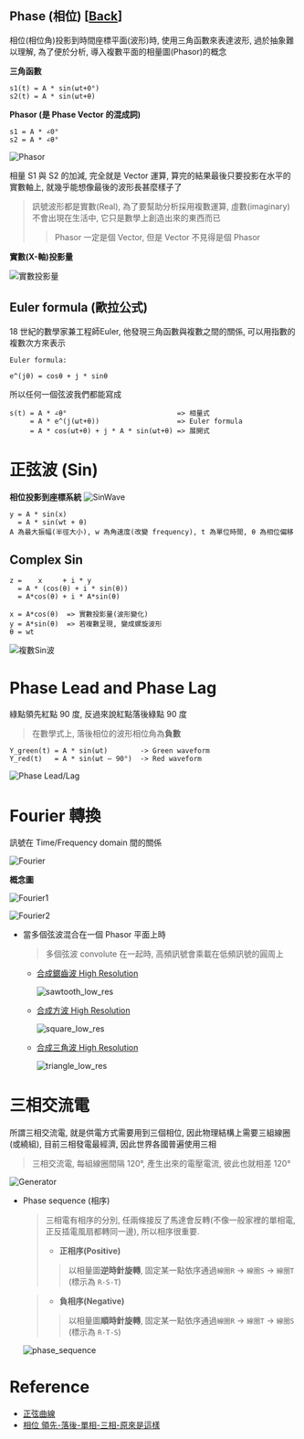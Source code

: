 Phase (相位) [[Back](note_BLDC.md)]
---

相位(相位角)投影到時間座標平面(波形)時, 使用三角函數來表達波形, 過於抽象難以理解, 為了便於分析, 導入複數平面的相量圖(Phasor)的概念

**三角函數**
```
s1(t) = A * sin(ωt+0°)
s2(t) = A * sin(ωt+θ)
```

**Phasor (是 Phase Vector 的混成詞)**

```
s1 = A * ∠0°
s2 = A * ∠θ°
```

![Phasor](phasor_concept.jpg)


相量 S1 與 S2 的加減, 完全就是 Vector 運算, 算完的結果最後只要投影在水平的實數軸上, 就幾乎能想像最後的波形長甚麼樣子了
> 訊號波形都是實數(Real), 為了要幫助分析採用複數運算, 虛數(imaginary)不會出現在生活中, 它只是數學上創造出來的東西而已
>> Phasor 一定是個 Vector, 但是 Vector 不見得是個 Phasor

**實數(X-軸)投影量**

![實數投影量](Sumafasores.gif)

## Euler formula (歐拉公式)

18 世紀的數學家兼工程師Euler, 他發現三角函數與複數之間的關係, 可以用指數的複數次方來表示

```
Euler formula:

e^(jθ) = cosθ + j * sinθ
```

所以任何一個弦波我們都能寫成

```
s(t) = A * ∠θ°                           => 相量式
     = A * e^(j(ωt+θ))                   => Euler formula
     = A * cos(ωt+θ) + j * A * sin(ωt+θ) => 展開式
```

# 正弦波 (Sin)

**相位投影到座標系統**
![SinWave](SinWave.gif)

```
y = A * sin(x)
  = A * sin(wt + θ)
A 為最大振幅(半徑大小), w 為角速度(改變 frequency), t 為單位時間, θ 為相位偏移
```

## Complex Sin

```
z =    x     + i * y
  = A * (cos(θ) + i * sin(θ))
  = A*cos(θ) + i * A*sin(θ)

x = A*cos(θ)  => 實數投影量(波形變化)
y = A*sin(θ)  => 若複數呈現, 變成螺旋波形
θ = wt
```
![複數Sin波](ComplexSinWave.gif)


# Phase Lead and Phase Lag

綠點領先紅點 90 度, 反過來說紅點落後綠點 90 度
> 在數學式上, 落後相位的波形相位角為**負數**

```
Y_green(t) = A * sin(ωt)        -> Green waveform
Y_red(t)   = A * sin(ωt – 90°)  -> Red waveform
```

![Phase Lead/Lag](phase_lead_lag.gif)


# Fourier 轉換

訊號在 Time/Frequency domain 間的關係

![Fourier](Fourier_concept.gif)

**概念圖**

![Fourier1](Fourier_concept_1.jpg)

![Fourier2](Fourier_concept_2.jpg)

+ 當多個弦波混合在一個 Phasor 平面上時
    > 多個弦波 convolute 在一起時, 高頻訊號會乘載在低頻訊號的圓周上

    - [合成鋸齒波 High Resolution](https://upload.wikimedia.org/wikipedia/commons/1/1e/Fourier_series_sawtooth_wave_circles_animation.svg)

        ![sawtooth_low_res](Fourier_sawtooth_wave.gif)

    - [合成方波 High Resolution](https://upload.wikimedia.org/wikipedia/commons/b/bd/Fourier_series_square_wave_circles_animation.svg)

        ![square_low_res](Fourier_square_wave.gif)

    - [合成三角波 High Resolution](https://upload.wikimedia.org/wikipedia/commons/b/b2/Fourier_series_triangle_wave_circles_animation.svg)

        ![triangle_low_res](Fourier_triangle_wave.gif)

# 三相交流電

所謂三相交流電, 就是供電方式需要用到三個相位, 因此物理結構上需要三組線圈(或繞組), 目前三相發電最經濟, 因此世界各國普遍使用三相
> 三相交流電, 每組線圈間隔 120°, 產生出來的電壓電流, 彼此也就相差 120°

![Generator](3phase_generator.gif)

+ Phase sequence (相序)
    > 三相電有相序的分別, 任兩條接反了馬達會反轉(不像一般家裡的單相電, 正反插電風扇都轉同一邊), 所以相序很重要.
    > + **正相序(Positive)**
    >> 以相量圖**逆時針旋轉**, 固定某一點依序通過`線圈R` -> `線圈S` -> `線圈T` (標示為 `R-S-T`)

    > + **負相序(Negative)**
    >> 以相量圖**順時針旋轉**, 固定某一點依序通過`線圈R` -> `線圈T` -> `線圈S` (標示為 `R-T-S`)

    ![phase_sequence](phase_sequence.jpg)

# Reference

+ [正弦曲線](https://zh.wikipedia.org/wiki/%E6%AD%A3%E5%BC%A6%E6%9B%B2%E7%B7%9A)
+ [相位 領先-落後-單相-三相-原來是這樣](https://www.strongpilab.com/phase-lead-lag-single-phase-and-three-phase/)



